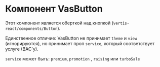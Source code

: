 Компонент VasButton
===

Этот компонент является оберткой над кнопкой (`vertis-react/components/Button`).

Единственное отличие: VasButton не принимает `theme` и `view` (игнорируются), но принимает проп `service`, который соответствует услуге (ВАС'у).

`service` может быть: `premium`, `promotion` , `raising` или `turboSale`

